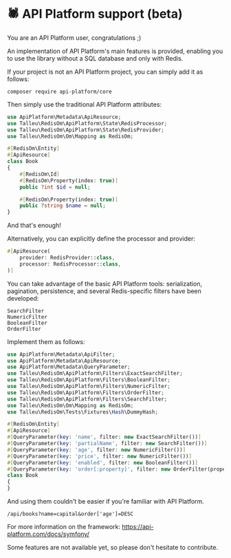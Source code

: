 # 🕷 API Platform support (beta)

You are an API Platform user, congratulations ;)

An implementation of API Platform's main features is provided, enabling you to use the library without a SQL database and only with Redis.

If your project is not an API Platform project, you can simply add it as follows:

```console
composer require api-platform/core
```

Then simply use the traditional API Platform attributes:

```php
use ApiPlatform\Metadata\ApiResource;
use Talleu\RedisOm\ApiPlatform\State\RedisProcessor;
use Talleu\RedisOm\ApiPlatform\State\RedisProvider;
use Talleu\RedisOm\Om\Mapping as RedisOm;

#[RedisOm\Entity]
#[ApiResource]
class Book
{
    #[RedisOm\Id]
    #[RedisOm\Property(index: true)]
    public ?int $id = null;

    #[RedisOm\Property(index: true)]
    public ?string $name = null;
}
```

And that's enough!

Alternatively, you can explicitly define the processor and provider:

```php
#[ApiResource(
    provider: RedisProvider::class,
    processor: RedisProcessor::class,
)]
```

You can take advantage of the basic API Platform tools: serialization, pagination, persistence, and several Redis-specific filters have been developed:
```
SearchFilter
NumericFilter
BooleanFilter
OrderFilter
```

Implement them as follows:

```php
use ApiPlatform\Metadata\ApiFilter;
use ApiPlatform\Metadata\ApiResource;
use ApiPlatform\Metadata\QueryParameter;
use Talleu\RedisOm\ApiPlatform\Filters\ExactSearchFilter;
use Talleu\RedisOm\ApiPlatform\Filters\BooleanFilter;
use Talleu\RedisOm\ApiPlatform\Filters\NumericFilter;
use Talleu\RedisOm\ApiPlatform\Filters\OrderFilter;
use Talleu\RedisOm\ApiPlatform\Filters\SearchFilter;
use Talleu\RedisOm\Om\Mapping as RedisOm;
use Talleu\RedisOm\Tests\Fixtures\Hash\DummyHash;

#[RedisOm\Entity]
#[ApiResource]
#[QueryParameter(key: 'name', filter: new ExactSearchFilter())]
#[QueryParameter(key: 'partialName', filter: new SearchFilter())]
#[QueryParameter(key: 'age', filter: new NumericFilter())]
#[QueryParameter(key: 'price', filter: new NumericFilter())]
#[QueryParameter(key: 'enabled', filter: new BooleanFilter())]
#[QueryParameter(key: 'order[:property]', filter: new OrderFilter(properties: ['age', 'id', 'name']))]
class Book
{
}
```

And using them couldn't be easier if you're familiar with API Platform.

```
/api/books?name=capital&order['age']=DESC
```

For more information on the framework: https://api-platform.com/docs/symfony/

Some features are not available yet, so please don't hesitate to contribute. 
